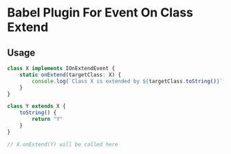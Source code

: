 # Babel Plugin For Event On Class Extend

## Usage

```ts
class X implements IOnExtendEvent {
	static onExtend(targetClass: X) {
		console.log(`Class X is extended by ${targetClass.toString()}`)
	}
}

class Y extends X {
	toString() {
		return "Y"
	}
}

// X.onExtend(Y) will be called here
```
